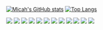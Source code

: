 [![Micah's GitHub stats](https://github-readme-stats.vercel.app/api?username=thrillisreal&show_icons=true&theme=dracula)](https://github.com/anuraghazra/github-readme-stats)
[![Top Langs](https://github-readme-stats.vercel.app/api/top-langs/?username=thrillisreal&show_icons=true&theme=dracula)](https://github.com/anuraghazra/github-readme-stats)
<div>
  <img src='https://img.shields.io/badge/-HTML5-lightgrey'/>
  <img src='https://img.shields.io/badge/-CSS3-brightgreen'/>
  <img src='https://img.shields.io/badge/-JavaScript-yellowgreen'/>
  <img src='https://img.shields.io/badge/-React-orange'/>
  <img src='https://img.shields.io/badge/-Git-blue'/>
  <img src='https://img.shields.io/badge/-Node.js-green'/>
  <img src='https://img.shields.io/badge/-Express-red'/>
  <img src='https://img.shields.io/badge/-PostgreSQL-green'/>
  <img src='https://img.shields.io/badge/-SQL-blue'/>
  <img src='https://img.shields.io/badge/-Vue-yellowgreen'/>
  <img src='https://img.shields.io/badge/-Responsive Design-red'/>
  <img src='https://img.shields.io/badge/-Sequelize-yellow'/>
</div>
